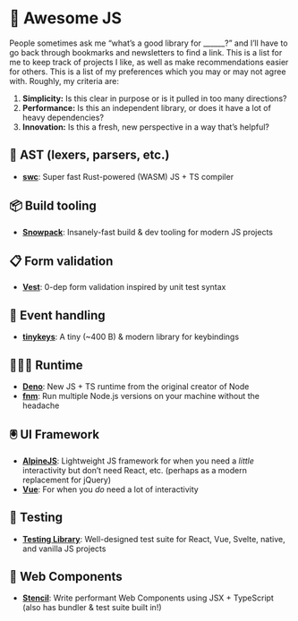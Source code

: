 # 📒 Awesome JS

People sometimes ask me “what’s a good library for \_\_\_\_\_\_?” and I’ll have to go back through bookmarks and newsletters to find a link. This is a list for me to keep track of projects I like, as well as make recommendations easier for others. This is a list of my preferences which you may or may not agree with. Roughly, my criteria are:

1. **Simplicity:** Is this clear in purpose or is it pulled in too many directions?
1. **Performance:** Is this an independent library, or does it have a lot of heavy dependencies?
1. **Innovation:** Is this a fresh, new perspective in a way that’s helpful?

## 🌲 AST (lexers, parsers, etc.)

- [**swc**](https://github.com/swc-project/swc): Super fast Rust-powered (WASM) JS + TS compiler

## 📦 Build tooling

- [**Snowpack**](https://github.com/pikapkg/snowpack): Insanely-fast build & dev tooling for modern JS projects

## 📋 Form validation

- [**Vest**](https://github.com/ealush/vest): 0-dep form validation inspired by unit test syntax

## 🚈 Event handling

- [**tinykeys**](https://github.com/jamiebuilds/tinykeys): A tiny (~400 B) & modern library for keybindings

## 🏃🏽‍♀️ Runtime

- [**Deno**](https://github.com/denoland/deno): New JS + TS runtime from the original creator of Node
- [**fnm**](https://github.com/Schniz/fnm): Run multiple Node.js versions on your machine without the headache

## 🖲 UI Framework

- [**AlpineJS**](https://github.com/alpinejs/alpine/): Lightweight JS framework for when you need a _little_ interactivity but don’t need React, etc. (perhaps as a modern replacement for jQuery)
- [**Vue**](https://github.com/vuejs/vue): For when you _do_ need a lot of interactivity

## 🦆 Testing

- [**Testing Library**](https://github.com/testing-library/react-testing-library): Well-designed test suite for React, Vue, Svelte, native, and vanilla JS projects

## 🍱 Web Components

- [**Stencil**](https://github.com/ionic-team/stencil): Write performant Web Components using JSX + TypeScript (also has bundler & test suite built in!)
